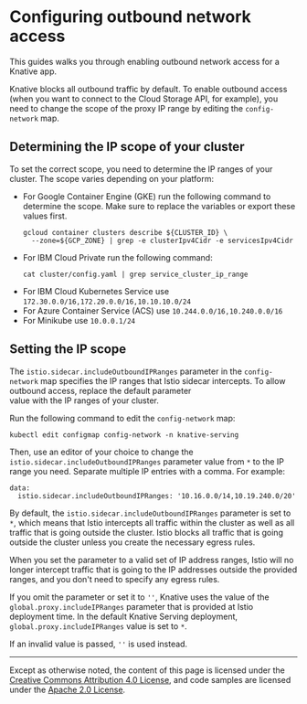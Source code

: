 # Configuring outbound network access

This guides walks you through enabling outbound network access for a Knative app.

Knative blocks all outbound traffic by default. To enable outbound access (when you want to connect 
to the Cloud Storage API, for example), you need to change the scope of the proxy IP range by editing
the `config-network` map.

## Determining the IP scope of your cluster

To set the correct scope, you need to determine the IP ranges of your cluster. The scope varies 
depending on your platform:

* For Google Container Engine (GKE) run the following command to determine the scope. Make sure
to replace the variables or export these values first.
  ```shell
  gcloud container clusters describe ${CLUSTER_ID} \ 
    --zone=${GCP_ZONE} | grep -e clusterIpv4Cidr -e servicesIpv4Cidr
  ```
* For IBM Cloud Private run the following command: 
  ```shell
  cat cluster/config.yaml | grep service_cluster_ip_range
  ```
* For IBM Cloud Kubernetes Service use `172.30.0.0/16,172.20.0.0/16,10.10.10.0/24`
* For Azure Container Service (ACS) use `10.244.0.0/16,10.240.0.0/16`
* For Minikube use `10.0.0.1/24`

## Setting the IP scope  

The `istio.sidecar.includeOutboundIPRanges` parameter in the `config-network` map specifies 
the IP ranges that Istio sidecar intercepts. To allow outbound access, replace the default parameter  
value with the IP ranges of your cluster.

Run the following command to edit the `config-network` map:

```shell
kubectl edit configmap config-network -n knative-serving
```

Then, use an editor of your choice to change the `istio.sidecar.includeOutboundIPRanges` parameter value
from `*` to the IP range you need. Separate multiple IP entries with a comma. For example: 

```
data:
  istio.sidecar.includeOutboundIPRanges: '10.16.0.0/14,10.19.240.0/20'
```

By default, the `istio.sidecar.includeOutboundIPRanges` parameter is set to `*`, 
which means that Istio intercepts all traffic within the cluster as well as all traffic that is going 
outside the cluster. Istio blocks all traffic that is going outside the cluster unless
you create the necessary egress rules.

When you set the parameter to a valid set of IP address ranges, Istio will no longer intercept 
traffic that is going to the IP addresses outside the provided ranges, and you don't need to specify
any egress rules.

If you omit the parameter or set it to `''`, Knative uses the value of the `global.proxy.includeIPRanges` 
parameter that is provided at Istio deployment time. In the default Knative Serving
deployment, `global.proxy.includeIPRanges` value is set to `*`.

If an invalid value is passed, `''` is used instead.

---

Except as otherwise noted, the content of this page is licensed under the
[Creative Commons Attribution 4.0 License](https://creativecommons.org/licenses/by/4.0/),
and code samples are licensed under the
[Apache 2.0 License](https://www.apache.org/licenses/LICENSE-2.0).
